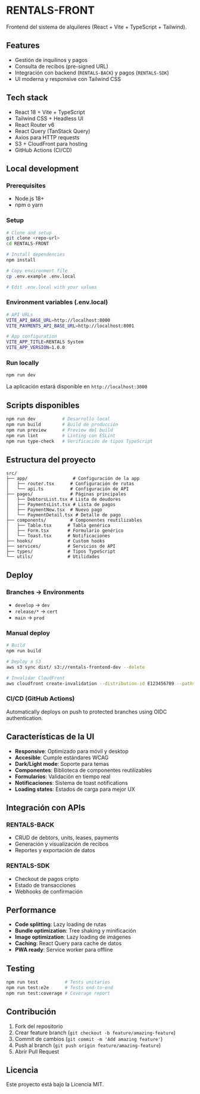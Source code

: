 # RENTALS-FRONT

Frontend del sistema de alquileres (React + Vite + TypeScript + Tailwind).

## Features
- Gestión de inquilinos y pagos
- Consulta de recibos (pre-signed URL)
- Integración con backend (`RENTALS-BACK`) y pagos (`RENTALS-SDK`)
- UI moderna y responsive con Tailwind CSS

## Tech stack
- React 18 + Vite + TypeScript
- Tailwind CSS + Headless UI
- React Router v6
- React Query (TanStack Query)
- Axios para HTTP requests
- S3 + CloudFront para hosting
- GitHub Actions (CI/CD)

## Local development

### Prerequisites
- Node.js 18+
- npm o yarn

### Setup
```bash
# Clone and setup
git clone <repo-url>
cd RENTALS-FRONT

# Install dependencies
npm install

# Copy environment file
cp .env.example .env.local

# Edit .env.local with your values
```

### Environment variables (.env.local)
```bash
# API URLs
VITE_API_BASE_URL=http://localhost:8000
VITE_PAYMENTS_API_BASE_URL=http://localhost:8001

# App configuration
VITE_APP_TITLE=RENTALS System
VITE_APP_VERSION=1.0.0
```

### Run locally
```bash
npm run dev
```

La aplicación estará disponible en `http://localhost:3000`

## Scripts disponibles

```bash
npm run dev          # Desarrollo local
npm run build        # Build de producción
npm run preview      # Preview del build
npm run lint         # Linting con ESLint
npm run type-check   # Verificación de tipos TypeScript
```

## Estructura del proyecto

```
src/
├── app/                 # Configuración de la app
│   ├── router.tsx      # Configuración de rutas
│   └── api.ts          # Configuración de API
├── pages/              # Páginas principales
│   ├── DebtorsList.tsx # Lista de deudores
│   ├── PaymentsList.tsx # Lista de pagos
│   ├── PaymentNew.tsx  # Nuevo pago
│   └── PaymentDetail.tsx # Detalle de pago
├── components/         # Componentes reutilizables
│   ├── Table.tsx      # Tabla genérica
│   ├── Form.tsx       # Formulario genérico
│   └── Toast.tsx      # Notificaciones
├── hooks/             # Custom hooks
├── services/          # Servicios de API
├── types/             # Tipos TypeScript
└── utils/             # Utilidades
```

## Deploy

### Branches → Environments
- `develop` → `dev`
- `release/*` → `cert`
- `main` → `prod`

### Manual deploy
```bash
# Build
npm run build

# Deploy a S3
aws s3 sync dist/ s3://rentals-frontend-dev --delete

# Invalidar CloudFront
aws cloudfront create-invalidation --distribution-id E123456789 --paths "/*"
```

### CI/CD (GitHub Actions)
Automatically deploys on push to protected branches using OIDC authentication.

## Características de la UI

- **Responsive**: Optimizado para móvil y desktop
- **Accesible**: Cumple estándares WCAG
- **Dark/Light mode**: Soporte para temas
- **Componentes**: Biblioteca de componentes reutilizables
- **Formularios**: Validación en tiempo real
- **Notificaciones**: Sistema de toast notifications
- **Loading states**: Estados de carga para mejor UX

## Integración con APIs

### RENTALS-BACK
- CRUD de debtors, units, leases, payments
- Generación y visualización de recibos
- Reportes y exportación de datos

### RENTALS-SDK
- Checkout de pagos cripto
- Estado de transacciones
- Webhooks de confirmación

## Performance

- **Code splitting**: Lazy loading de rutas
- **Bundle optimization**: Tree shaking y minificación
- **Image optimization**: Lazy loading de imágenes
- **Caching**: React Query para cache de datos
- **PWA ready**: Service worker para offline

## Testing

```bash
npm run test          # Tests unitarios
npm run test:e2e      # Tests end-to-end
npm run test:coverage # Coverage report
```

## Contribución

1. Fork del repositorio
2. Crear feature branch (`git checkout -b feature/amazing-feature`)
3. Commit de cambios (`git commit -m 'Add amazing feature'`)
4. Push al branch (`git push origin feature/amazing-feature`)
5. Abrir Pull Request

## Licencia

Este proyecto está bajo la Licencia MIT.
